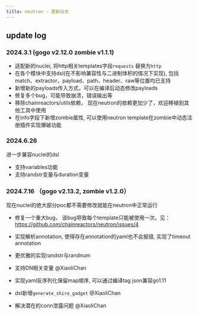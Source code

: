 ```yaml
---
title: neutron · 更新日志
---
```


## update log

### 2024.3.1 (gogo v2.12.0 zombie v1.1.1)

* 适配新的nuclei, 将http相关templates字段`requests` 替换为`http`
* 在各个模块中支持dsl(在不影响兼容性与二进制体积的情况下实现), 包括match、extractor、payload、path、header、raw等位置均已支持
* 新增新的payloads传入方式，可以在编译后动态修改payloads
* 修复多个bug，可能导致崩溃，错误输出等
* 移除chainreactors/utils依赖， 现在neutron的依赖更加少了，欢迎移植到其他工具中使用
* 在info字段下新增zombie属性, 可以使用neutron template在zombie中动态注册插件实现爆破功能

### 2024.6.26

进一步兼容nuclei的dsl

* 支持variables功能
* 支持randstr变量与duration变量

### 2024.7.16 （gogo v2.13.2, zombie v1.2.0）

现在nuclei的绝大部分poc都不需要修改就能在neutron中正常运行

* 修复一个重大bug， 该bug导致每个template只能被使用一次。见： https://github.com/chainreactors/neutron/issues/4

* 实现解析annotation, 使得存在annotation的yaml也不会报错, 实现了timeout annotation

* 更优雅的实现randstr与randnum

* 支持DN相关变量 @XiaoliChan

* 实现yaml反序列化保留map顺序, 可以通过编译tag json兼容go1.11

* dsl新增`generate_shiro_gadget`  @XiaoliChan

* 解决潜在的conn泄露问题 @XiaoliChan

  